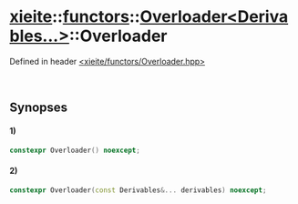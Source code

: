 # [xieite](../../../../../../xieite.md)\:\:[functors](../../../../../../functors.md)\:\:[Overloader\<Derivables...\>](../../../../Overloader.md)\:\:Overloader
Defined in header [<xieite/functors/Overloader.hpp>](../../../../../../../include/xieite/functors/Overloader.hpp)

&nbsp;

## Synopses
#### 1)
```cpp
constexpr Overloader() noexcept;
```
#### 2)
```cpp
constexpr Overloader(const Derivables&... derivables) noexcept;
```

